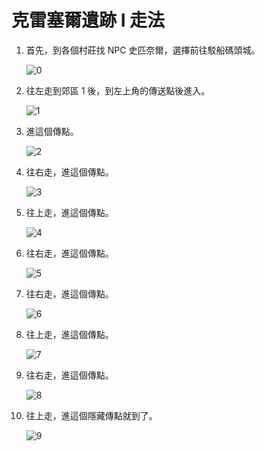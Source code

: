 # 克雷塞爾遺跡 I 走法

1. 首先，到各個村莊找 NPC 史匹奈爾，選擇前往駁船碼頭城。

    ![0](0.png)

2. 往左走到郊區 1 後，到左上角的傳送點後進入。

    ![1](1.png)

3. 進這個傳點。

    ![2](2.png)

4. 往右走，進這個傳點。

    ![3](3.png)

5. 往上走，進這個傳點。

    ![4](4.png)

6. 往右走，進這個傳點。

    ![5](5.png)

7. 往右走，進這個傳點。

    ![6](6.png)

8. 往上走，進這個傳點。

    ![7](7.png)

9. 往右走，進這個傳點。

    ![8](8.png)

10. 往上走，進這個隱藏傳點就到了。

    ![9](9.png)
